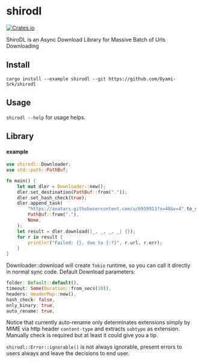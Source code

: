 # shirodl
[![Crates.io](https://img.shields.io/crates/v/shirodl.svg)](https://crates.io/crates/shirodl)

ShiroDL is an Async Download Library for Massive Batch of Urls Downloading

## Install
`cargo install --example shirodl --git https://github.com/Oyami-Srk/shirodl`

## Usage
`shirodl --help` for usage helps.

## Library

#### example
```rust
use shirodl::Downloader;
use std::path::PathBuf;

fn main() {
    let mut dler = Downloader::new();
    dler.set_destination(PathBuf::from("."));
    dler.set_hash_check(true);
    dler.append_task(
        "https://avatars.githubusercontent.com/u/6939913?s=48&v=4".to_string(),
        PathBuf::from("."),
        None,
    );
    let result = dler.download(|_, _, _, _| {});
    for r in result {
        println!("Failed: {}, due to {:?}", r.url, r.err);
    }
}
```

Downloader::download will create `Tokio` runtime, so you can call it directly in normal sync code.
Default Download parameters:
```rust
folder: Default::default(),
timeout: Some(Duration::from_secs(10)),
headers: HeaderMap::new(),
hash_check: false,
only_binary: true,
auto_rename: true,
```

Notice that currently auto-rename only determinates extensions simply by MIME via http header `content-type` and extracts `subtype` as extension.
Manually check is required but at least it could give you a tip.

`shirodl::Error::ignorable()` is not always ignorable, present errors to users always and leave the decisions to end user.